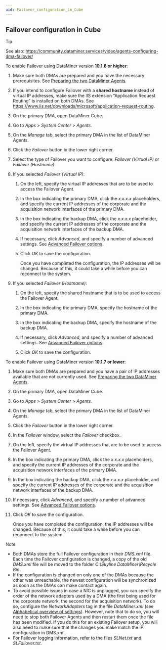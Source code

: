```yaml
---
uid: Failover_configuration_in_Cube
---
```


## Failover configuration in Cube

> [!TIP]
> See also:
> <https://community.dataminer.services/video/agents-configuring-dma-failover/>

To enable Failover using DataMiner version **10.1.8 or higher**:

1. Make sure both DMAs are prepared and you have the necessary prerequisites. See [Preparing the two DataMiner Agents](Preparing_the_two_DataMiner_Agents.md).

2. If you intend to configure Failover with a **shared hostname** instead of virtual IP addresses, make sure the IIS extension “Application Request Routing” is installed on both DMAs. See
<https://www.iis.net/downloads/microsoft/application-request-routing>.

3. On the primary DMA, open DataMiner Cube.

4. Go to *Apps* > *System Center* > *Agents.*

5. On the *Manage* tab, select the primary DMA in the list of DataMiner Agents.

6. Click the *Failover* button in the lower right corner.

7. Select the type of Failover you want to configure: *Failover (Virtual IP)* or *Failover (Hostname)*.

8. If you selected *Failover (Virtual IP)*:

    1. On the left, specify the virtual IP addresses that are to be used to access the Failover Agent.

    2. In the box indicating the primary DMA, click the *x.x.x.x* placeholders, and specify the current IP addresses of the corporate and the acquisition network interfaces of the primary DMA.

    3. In the box indicating the backup DMA, click the *x.x.x.x* placeholder, and specify the current IP addresses of the corporate and the acquisition network interfaces of the backup DMA.

    4. If necessary, click *Advanced*, and specify a number of advanced settings. See [Advanced Failover options](Advanced_Failover_options.md).

    5. Click *OK* to save the configuration.

        Once you have completed the configuration, the IP addresses will be changed. Because of this, it could take a while before you can reconnect to the system.

9. If you selected *Failover (Hostname)*:

    1. On the left, specify the shared hostname that is to be used to access the Failover Agent.

    2. In the box indicating the primary DMA, specify the hostname of the primary DMA.

    3. In the box indicating the backup DMA, specify the hostname of the backup DMA.

    4. If necessary, click *Advanced*, and specify a number of advanced settings. See [Advanced Failover options](Advanced_Failover_options.md).

    5. Click *OK* to save the configuration.

To enable Failover using DataMiner version **10.1.7 or lower**:

1. Make sure both DMAs are prepared and you have a pair of IP addresses available that are not currently used. See [Preparing the two DataMiner Agents](Preparing_the_two_DataMiner_Agents.md).

2. On the primary DMA, open DataMiner Cube.

3. Go to *Apps* > *System Center* > *Agents.*

4. On the *Manage* tab, select the primary DMA in the list of DataMiner Agents.

5. Click the *Failover* button in the lower right corner.

6. In the *Failover* window, select the *Failover* checkbox.

7. On the left, specify the virtual IP addresses that are to be used to access the Failover Agent.

8. In the box indicating the primary DMA, click the *x.x.x.x* placeholders, and specify the current IP addresses of the corporate and the acquisition network interfaces of the primary DMA.

9. In the box indicating the backup DMA, click the *x.x.x.x* placeholder, and specify the current IP addresses of the corporate and the acquisition network interfaces of the backup DMA.

10. If necessary, click *Advanced*, and specify a number of advanced settings. See [Advanced Failover options](Advanced_Failover_options.md).

11. Click *OK* to save the configuration.

    Once you have completed the configuration, the IP addresses will be changed. Because of this, it could take a while before you can reconnect to the system.

> [!NOTE]
> - Both DMAs store the full Failover configuration in their *DMS.xml* file. Each time the Failover configuration is changed, a copy of the old *DMS.xml* file will be moved to the folder *C:\\Skyline DataMiner\\Recycle Bin*.
> - If the configuration is changed on only one of the DMAs because the other was unreachable, the newest configuration will be synchronized as soon as the DMAs can make contact again.
> - To avoid possible issues in case a NIC is unplugged, you can specify the order of the network adapters used by a DMA (the first being used for the corporate network, the second for the acquisition network). To do so, configure the *NetworkAdapters* tag in the file *DataMiner.xml* (see [Alphabetical overview of settings](xref:DataMiner_xml#alphabetical-overview-of-settings)). However, note that to do so, you will need to stop both Failover Agents and then restart them once the file has been modified. If you do this for an existing Failover setup, you will also need to make sure that the changes you make match the IP configuration in DMS.xml.
> - For Failover logging information, refer to the files *SLNet.txt* and *SLFailover.txt*.
>
